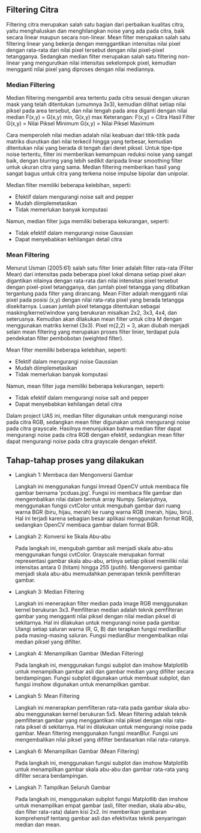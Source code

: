 ## Filtering Citra

Filtering citra merupakan salah satu bagian dari perbaikan kualitas citra, yaitu  menghaluskan dan menghilangkan noise  yang ada pada citra, baik secara linear maupun secara non-linear. Mean filter  merupakan salah satu filtering linear yang bekerja dengan menggantikan intensitas nilai pixel dengan rata-rata dari nilai pixel tersebut dengan nilai pixel-pixel tetangganya.  Sedangkan median filter merupakan salah satu  filtering non-linear yang mengurutkan nilai intensitas sekelompok pixel, kemudian mengganti nilai pixel yang diproses dengan nilai mediannya.

### Median Filtering
Median filtering mengambil area tertentu pada citra sesuai dengan ukuran mask yang telah ditentukan (umumnya 3x3), kemudian dilihat setiap nilai piksel pada area tersebut, dan nilai tengah pada area diganti dengan nilai median
                    F(x,y) = G(x,y) min, G(x,y) max
Keterangan:
F(x,y) = Citra Hasil Filter
G(x,y) = Nilai Piksel Minimum
G(x,y) = Nilai Piksel Maximum

Cara memperoleh nilai median adalah nilai keabuan dari titik-titik pada matriks diurutkan dari nilai terkecil hingga yang terbesar, kemudian ditentukan nilai yang berada di tengah dari deret piksel. Untuk tipe-tipe noise tertentu, filter ini memberikan kemampuan reduksi noise yang sangat baik, dengan blurring yang lebih sedikit daripada linear smoothing filter untuk ukuran citra yang sama. Median filtering memberikan hasil yang sangat bagus untuk citra yang terkena noise impulse bipolar dan unipolar. 

Median filter memiliki beberapa kelebihan, seperti:
- Efektif dalam mengurangi noise salt and pepper
- Mudah diimplemetasikan
- Tidak memerlukan banyak komputasi

Namun, median filter juga memiliki beberapa kekurangan, seperti:

 - Tidak efektif dalam mengurangi noise Gaussian
 - Dapat menyebabkan kehilangan detail citra

### Mean Filtering
Menurut Usman (2005:61) salah satu filter linier adalah filter rata-rata (Filter Mean) dari intensitas pada beberapa pixel lokal dimana setiap pixel akan digantikan nilainya dengan rata-rata dari nilai intensitas pixel tersebut dengan pixel-pixel tetangganya, dan jumlah pixel tetangga yang dilibatkan tergantung pada filter yang dirancang. Mean Filter adalah mengganti nilai pixel pada posisi (x,y) dengan nilai rata-rata pixel yang berada tetangga disekitarnya. Luasan jumlah pixel tetangga ditentukan sebagai masking/kernel/window yang berukuran misalkan 2x2, 3x3, 4x4, dan seterusnya. Kemudian akan dilakukan mean filter untuk citra M dengan menggunakan matriks kernel (3x3). Pixel m(2,2) = 3, akan diubah menjadi selain mean filtering yang merupakan proses filter linier, terdapat pula pendekatan filter pembobotan (weighted filter).

Mean filter memiliki beberapa kelebihan, seperti:

- Efektif dalam mengurangi noise Gaussian
- Mudah diimplemetasikan
- Tidak memerlukan banyak komputasi

Namun, mean filter juga memiliki beberapa kekurangan, seperti:

- Tidak efektif dalam mengurangi noise salt and pepper
- Dapat menyebabkan kehilangan detail citra

Dalam project UAS ini, median filter digunakan untuk mengurangi noise pada citra RGB, sedangkan mean filter digunakan untuk mengurangi noise pada citra grayscale. Hasilnya menunjukkan bahwa median filter dapat mengurangi noise pada citra RGB dengan efektif, sedangkan mean filter dapat mengurangi noise pada citra grayscale dengan efektif.

## Tahap-tahap proses yang dilakukan

- Langkah 1: Membaca dan Mengonversi Gambar

  Langkah ini menggunakan fungsi Imread OpenCV untuk membaca file gambar bernama 'pcduas.jpg'. Fungsi ini membaca file gambar dan mengembalikan nilai dalam bentuk array Numpy. Selanjutnya, menggunakan fungsi cvtColor untuk mengubah gambar dari ruang warna BGR (biru, hijau, merah) ke ruang warna RGB (merah, hijau, biru). Hal ini terjadi karena sebagian besar aplikasi menggunakan format RGB, sedangkan OpenCV membaca gambar dalam format BGR.

- Langkah 2: Konversi ke Skala Abu-abu

  Pada langkah ini, mengubah gambar asli menjadi skala abu-abu menggunakan fungsi cvtColor. Grayscale merupakan format representasi gambar skala abu-abu, artinya setiap piksel memiliki nilai intensitas antara 0 (hitam) hingga 255 (putih). Mengonversi gambar menjadi skala abu-abu memudahkan penerapan teknik pemfilteran gambar.

- Langkah 3:  Median Filtering

  Langkah ini menerapkan filter median pada image RGB menggunakan kernel berukuran 3x3. Pemfilteran median adalah teknik pemfilteran gambar yang mengganti nilai piksel dengan nilai median piksel di sekitarnya. Hal ini dilakukan untuk mengurangi noise pada gambar. Ulangi setiap saluran warna (R, G, B) dan terapkan fungsi medianBlur pada masing-masing saluran. Fungsi medianBlur mengembalikan nilai median piksel yang difilter.

- Langkah 4: Menampilkan Gambar (Median Filtering)

  Pada langkah ini, menggunakan fungsi subplot dan imshow Matplotlib untuk menampilkan gambar asli dan gambar median yang difilter secara berdampingan. Fungsi subplot digunakan untuk membuat subplot, dan fungsi imshow digunakan untuk menampilkan gambar.

- Langkah 5: Mean Filtering

   Langkah ini menerapkan pemfilteran rata-rata pada gambar skala abu-abu menggunakan kernel berukuran 5x5. Mean filtering adalah teknik pemfilteran gambar yang menggantikan nilai piksel dengan nilai rata-rata piksel di sekitarnya. Hal ini dilakukan untuk mengurangi noise pada gambar. Mean filtering menggunakan fungsi meanBlur. Fungsi uni mengembalikan nilai piksel yang difilter berdasarkan nilai rata-ratanya.

- Langkah 6: Menampilkan Gambar (Mean Filtering)

  Pada langkah ini, menggunakan fungsi subplot dan imshow Matplotlib untuk menampilkan gambar skala abu-abu dan gambar rata-rata yang difilter secara berdampingan.

- Langkah 7: Tampilkan Seluruh Gambar

  Pada langkah ini, menggunakan subplot fungsi Matplotlib dan imshow untuk menampilkan empat gambar (asli, filter median, skala abu-abu, dan filter rata-rata) dalam kisi 2x2. Ini memberikan gambaran komprehensif tentang gambar asli dan efektivitas teknik penyaringan median dan mean.


